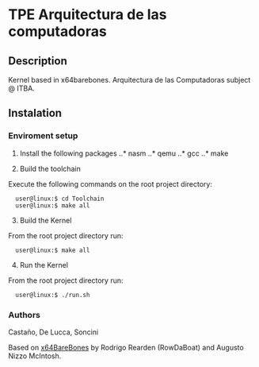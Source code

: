 # TPE Arquitectura de las computadoras

## Description

Kernel based in x64barebones. Arquitectura de las Computadoras subject @ ITBA.

## Instalation

### Enviroment setup

1. Install the following packages
..* nasm
..* qemu
..* gcc
..* make

2. Build the toolchain

Execute the following commands on the root project directory:

```
  user@linux:$ cd Toolchain
  user@linux:$ make all
```

3. Build the Kernel

From the root project directory run:

```
  user@linux:$ make all
```

4. Run the Kernel

From the root project directory run:

```
  user@linux:$ ./run.sh
```

### Authors

Castaño, De Lucca, Soncini

Based on [x64BareBones](https://bitbucket.org/RowDaBoat/x64barebones/wiki/Home) by Rodrigo Rearden (RowDaBoat) and Augusto Nizzo McIntosh.
